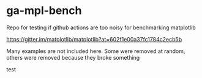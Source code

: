 # ga-mpl-bench
Repo for testing if github actions are too noisy for benchmarking matplotlib

https://gitter.im/matplotlib/matplotlib?at=602f1e00a37fc1784c2ecb5b

Many examples are not included here. Some were removed at random, others were removed because they broke something

test
